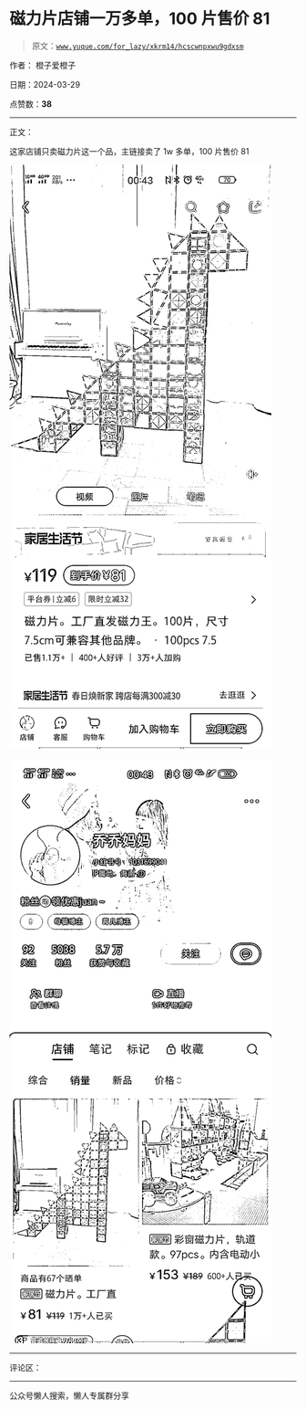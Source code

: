 # 磁力片店铺一万多单，100 片售价 81

> 原文：[`www.yuque.com/for_lazy/xkrm14/hcscwnpxwu9gdxsm`](https://www.yuque.com/for_lazy/xkrm14/hcscwnpxwu9gdxsm)

作者： 橙子爱橙子

日期：2024-03-29

点赞数：**38**

* * *

正文：

这家店铺只卖磁力片这一个品，主链接卖了 1w 多单，100 片售价 81

![](img/f8c5ec2dd86794c416432833a15fc3f1.png)

![](img/4db052f040a51c0df2c958c180228799.png)

* * *

评论区：

* * *

公众号懒人搜索，懒人专属群分享